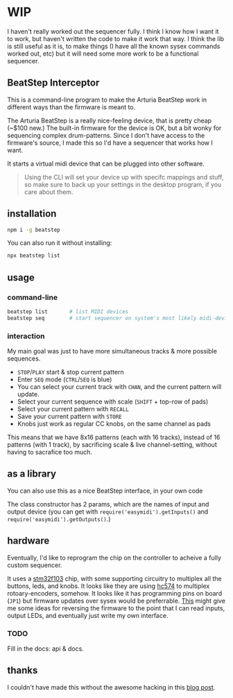 # WIP

I haven't really worked out the sequencer fully. I think I know how I want it to work, but haven't written the code to make it work that way. I think the lib is still useful as it is, to make things (I have all the known sysex commands worked out, etc) but it will need some more work to be a functional sequencer.

## BeatStep Interceptor

This is a command-line program to make the Arturia BeatStep work in different ways than the firmware is meant to.

The Arturia BeatStep is a really nice-feeling device, that is pretty cheap (~$100 new.) The built-in firmware for the device is OK, but a bit wonky for sequencing complex drum-patterns. Since I don't have access to the firmware's source, I made this so I'd have a sequencer that works how I want.

It starts a virtual midi device that can be plugged into other software.

> Using the CLI will set your device up with specifc mappings and stuff, so make sure to back up your settings in the desktop program, if you care about them.

## installation

```bash
npm i -g beatstep
```

You can also run it without installing:

```bash
npx beatstep list
```

## usage

### command-line

```bash
beatstep list       # list MIDI devices
beatstep seq        # start sequencer on system's most likely midi-device
```

### interaction

My main goal was just to have more simultaneous tracks & more possible sequences.

* `STOP`/`PLAY` start & stop current pattern
* Enter `SEQ` mode (`CTRL`/`SEQ` is blue)
* You can select your current track with `CHAN`, and the current pattern will update.
* Select your current sequence with scale (`SHIFT` + top-row of pads)
* Select your current pattern with `RECALL`
* Save your current pattern with `STORE`
* Knobs just work as regular CC knobs, on the same channel as pads

This means that we have 8x16 patterns (each with 16 tracks), instead of 16 patterns (with 1 track), by sacrificing scale & live channel-setting, without having to sacrafice too much.


## as a library

You can also use this as a nice BeatStep interface, in your own code

The class constructor has 2 params, which are the names of input and output device (you can get with `require('easymidi').getInputs()` and `require('easymidi').getOutputs()`.)

## hardware

Eventually, I'd like to reprogram the chip on the controller to acheive a fully custom sequencer.

It uses a [stm32f103](https://www.st.com/en/microcontrollers-microprocessors/stm32f103.html) chip, with some supporting circuitry to multiplex all the buttons, leds, and knobs. It looks like they are using [hc574](https://www.ti.com/lit/ds/symlink/sn54hc574.pdf?ts=1587965539932) to multiplex rotoary-encoders, somehow. It looks like it has programming pins on board (`JP1`) but firmware updates over sysex would be preferrable. [This](https://medium.com/techmaker/reverse-engineering-stm32-firmware-578d53e79b3) might give me some ideas for reversing the firmware to the point that I can read inputs, output LEDs, and eventually just write my own interface.


### TODO

Fill in the docs: api & docs.

## thanks

I couldn't have made this without the awesome hacking in this [blog post](https://www.untergeek.de/2014/11/taming-arturias-beatstep-sysex-codes-for-programming-via-ipad/).
